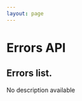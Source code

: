 ```yaml
---
layout: page
---
```


# Errors API

<InteractiveErrorsAPI />

## Errors list.
No description available

<InteractiveErrorsAPIEndpoint1 />

<script setup>
import InteractiveErrorsAPI from '../.vitepress/theme/components/InteractiveErrorsAPI.vue'
import InteractiveErrorsAPIEndpoint1 from '../.vitepress/theme/components/InteractiveErrorsAPIEndpoint1.vue'
import SimpleOutline from '../.vitepress/theme/components/SimpleOutline.vue'
</script>

<SimpleOutline :items="[
  { text: 'Errors list.', anchor: '#errors-list' }
]" />

